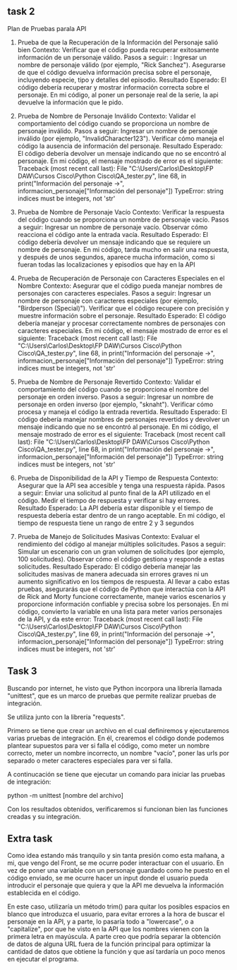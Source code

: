 
## task 2

Plan de Pruebas parala API

1. Prueba de que la Recuperación de la Información del Personaje salió bien
Contexto: Verificar que el código pueda recuperar exitosamente información de un personaje válido.
Pasos a seguir:            :
Ingresar un nombre de personaje válido (por ejemplo, "Rick Sanchez").
Asegurarse de que el código devuelva información precisa sobre el personaje, incluyendo especie, tipo y detalles del episodio.
Resultado Esperado: El código debería recuperar y mostrar información correcta sobre el personaje.
En mi código, al poner un personaje real de la serie, la api devuelve la información que le pido.

2. Prueba de Nombre de Personaje Inválido
Contexto: Validar el comportamiento del código cuando se proporciona un nombre de personaje inválido.
Pasos a seguir:
Ingresar un nombre de personaje inválido (por ejemplo, "InvalidCharacter123").
Verificar cómo maneja el código la ausencia de información del personaje.
Resultado Esperado: El código debería devolver un mensaje indicando que no se encontró al personaje.
En mi código, el mensaje mostrado de error es el siguiente:
Traceback (most recent call last):
  File "C:\Users\Carlos\Desktop\FP DAW\Cursos Cisco\Python Cisco\QA_tester.py", line 68, in <module>
    print("Información del personaje ->", informacion_personaje["Información del personaje"])
TypeError: string indices must be integers, not 'str'

3. Prueba de Nombre de Personaje Vacío
Contexto: Verificar la respuesta del código cuando se proporciona un nombre de personaje vacío.
Pasos a seguir:
Ingresar un nombre de personaje vacío.
Observar cómo reacciona el código ante la entrada vacía.
Resultado Esperado: El código debería devolver un mensaje indicando que se requiere un nombre de personaje.
En mi código, tarda mucho en salir una respuesta, y después de unos segundos, aparece mucha información, como si fueran todas las localizaciones y episodios que hay en la API

4. Prueba de Recuperación de Personaje con Caracteres Especiales en el Nombre
Contexto: Asegurar que el código pueda manejar nombres de personajes con caracteres especiales.
Pasos a seguir:
Ingresar un nombre de personaje con caracteres especiales (por ejemplo, "Birdperson (Special)").
Verificar que el código recupere con precisión y muestre información sobre el personaje.
Resultado Esperado: El código debería manejar y procesar correctamente nombres de personajes con caracteres especiales.
En mi código, el mensaje mostrado de error es el siguiente:
Traceback (most recent call last):
  File "C:\Users\Carlos\Desktop\FP DAW\Cursos Cisco\Python Cisco\QA_tester.py", line 68, in <module>
    print("Información del personaje ->", informacion_personaje["Información del personaje"])
TypeError: string indices must be integers, not 'str'

5. Prueba de Nombre de Personaje Revertido
Contexto: Validar el comportamiento del código cuando se proporciona el nombre del personaje en orden inverso.
Pasos a seguir:
Ingresar un nombre de personaje en orden inverso (por ejemplo, "sknaht").
Verificar cómo procesa y maneja el código la entrada revertida.
Resultado Esperado: El código debería manejar nombres de personajes revertidos y devolver un mensaje indicando que no se encontró al personaje.
En mi código, el mensaje mostrado de error es el siguiente:
Traceback (most recent call last):
  File "C:\Users\Carlos\Desktop\FP DAW\Cursos Cisco\Python Cisco\QA_tester.py", line 68, in <module>
    print("Información del personaje ->", informacion_personaje["Información del personaje"])
TypeError: string indices must be integers, not 'str'

6. Prueba de Disponibilidad de la API y Tiempo de Respuesta
Contexto: Asegurar que la API sea accesible y tenga una respuesta rápida.
Pasos a seguir:
Enviar una solicitud al punto final de la API utilizado en el código.
Medir el tiempo de respuesta y verificar si hay errores.
Resultado Esperado: La API debería estar disponible y el tiempo de respuesta debería estar dentro de un rango aceptable.
En mi código, el tiempo de respuesta tiene un rango de entre 2 y 3 segundos

7. Prueba de Manejo de Solicitudes Masivas
Contexto: Evaluar el rendimiento del código al manejar múltiples solicitudes.
Pasos a seguir:
Simular un escenario con un gran volumen de solicitudes (por ejemplo, 100 solicitudes).
Observar cómo el código gestiona y responde a estas solicitudes.
Resultado Esperado: El código debería manejar las solicitudes masivas de manera adecuada sin errores graves ni un aumento significativo en los tiempos de respuesta.
Al llevar a cabo estas pruebas, asegurarás que el código de Python que interactúa con la API de Rick and Morty funcione correctamente, maneje varios escenarios y proporcione información confiable y precisa sobre los personajes.
En mi código, convierto la variable en una lista para meter varios personajes de la API, y da este error:
Traceback (most recent call last):
  File "C:\Users\Carlos\Desktop\FP DAW\Cursos Cisco\Python Cisco\QA_tester.py", line 69, in <module>
    print("Información del personaje ->", informacion_personaje["Información del personaje"])
TypeError: string indices must be integers, not 'str'

## Task 3

Buscando por internet, he visto que Python incorpora una librería llamada "unittest", que es un marco de pruebas que permite realizar pruebas de integración.

Se utiliza junto con la librería "requests".

Primero se tiene que crear un archivo en el cual definiremos y ejecutaremos varias pruebas de integración.
En él, crearemos el código donde podemos plantear supuestos para ver si falla el código, como meter un nombre correcto, meter un nombre incorrecto, un nombre "vacío", poner las urls por separado o meter caracteres especiales para ver si falla.

A continucación se tiene que ejecutar un comando para iniciar las pruebas de integración:

python -m unittest [nombre del archivo]

Con los resultados obtenidos, verificaremos si funcionan bien las funciones creadas y su integración.

## Extra task

Como idea estando más tranquilo y sin tanta presión como esta mañana, a mi, que vengo del Front, se me ocurre poder interactuar con el usuario.
En vez de poner una variable con un personaje guardado como he puesto en el código enviado, se me ocurre hacer un input donde el usuario pueda introducir el personaje que quiera y que la API me devuelva la información establecida en el código.

En este caso, utilizaría un método trim() para quitar los posibles espacios en blanco que introduzca el usuario, para evitar errores a la hora de buscar el personaje en la API, y a parte, lo pasaría todo a "lowercase", o a "capitalize", por que he visto en la API que los nombres vienen con la primera letra en mayúscula.
A parte creo que podría separar la obtención de datos de alguna URL fuera de la función principal para optimizar la cantidad de datos que obtiene la función y que así tardaría un poco menos en ejecutar el programa.


